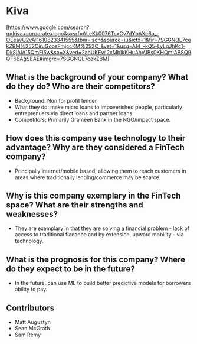 # Kiva

[https://www.google.com/search?q=kiva+corporate+logo&sxsrf=ALeKk0076TcxCy7dYbAXc6a_-OEeavU2vA:1610823341555&tbm=isch&source=iu&ictx=1&fir=7SGGNQL7cekZBM%252CiruGoosFmjccKM%252C_&vet=1&usg=AI4_-kQ5-LyLqJhKc1-Dk8jAlA15QmFi5w&sa=X&ved=2ahUKEwi2xMbIkKHuAhVJBs0KHQmIAB8Q9QF6BAgSEAE#imgrc=7SGGNQL7cekZBM]

## What is the background of your company? What do they do? Who are their competitors?
* Background: Non for profit lender 
* What they do: make micro loans to impoverished people, particularly entreprenuers via direct loans and partner loans
* Competitors: Primarily Grameen Bank in the NGO/impact space.
## How does this company use technology to their advantage? Why are they considered a FinTech company?
* Principally internet/mobile based, allowing them to reach customers in areas where traditionally lending/commerce may be scarce.
## Why is this company exemplary in the FinTech space? What are their strengths and weaknesses?
* They are exemplary in that they are solving a financial problem - lack of access to traditional fianance and by extension, upward mobility - via technology.
## What is the prognosis for this company? Where do they expect to be in the future?
* In the future, can use ML to build better predictive models for borrowers ability to pay.

## Contributors
* Matt Augustyn
* Sean McGrath
* Sam Remy